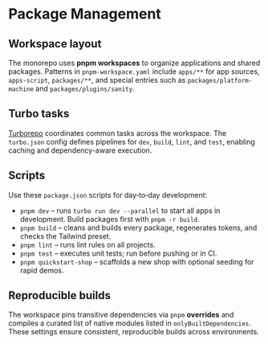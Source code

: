 # Package Management

## Workspace layout
The monorepo uses **pnpm workspaces** to organize applications and shared packages. Patterns in `pnpm-workspace.yaml` include `apps/**` for app sources, `apps-script`, `packages/**`, and special entries such as `packages/platform-machine` and `packages/plugins/sanity`.

## Turbo tasks
[Turborepo](https://turbo.build) coordinates common tasks across the workspace. The `turbo.json` config defines pipelines for `dev`, `build`, `lint`, and `test`, enabling caching and dependency-aware execution.

## Scripts
Use these `package.json` scripts for day‑to‑day development:

- `pnpm dev` – runs `turbo run dev --parallel` to start all apps in development. Build packages first with `pnpm -r build`.
- `pnpm build` – cleans and builds every package, regenerates tokens, and checks the Tailwind preset.
- `pnpm lint` – runs lint rules on all projects.
- `pnpm test` – executes unit tests; run before pushing or in CI.
- `pnpm quickstart-shop` – scaffolds a new shop with optional seeding for rapid demos.

## Reproducible builds
The workspace pins transitive dependencies via `pnpm` **overrides** and compiles a curated list of native modules listed in `onlyBuiltDependencies`. These settings ensure consistent, reproducible builds across environments.

